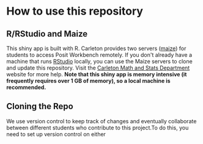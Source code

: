 # How to use this repository

## R/RStudio and Maize

This shiny app is built with R. Carleton provides two servers ([maize](https://maize.mathcs.carleton.edu/)) for students to access Posit Workbench remotely. If you don't already have a machine that runs [RStudio](https://posit.co/download/rstudio-desktop/) locally, you can use the Maize servers to clone and update this repository. Visit the [Carleton Math and Stats Department](https://www.carleton.edu/math/resources/statistics-and-r-studio-help/) website for more help. **Note that this shiny app is memory intensive (it frequently requires over 1 GB of memory), so a local machine is recommended.**

## Cloning the Repo

We use version control to keep track of changes and eventually collaborate between different students who contribute to this project.To do this, you need to set up version control on either 
